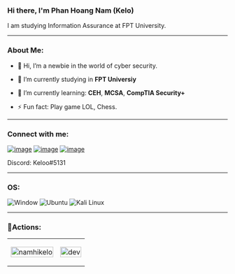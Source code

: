 <!-- Intro -->
### Hi there, I'm Phan Hoang Nam  (Kelo)
I am studying Information Assurance at FPT University.

<hr>
<h3 align="left"><b>About Me:</b></h3>

- 🙇 Hi, I’m a newbie in the world of cyber security.

- 🌁 I’m currently studying in **FPT Universiy**

- 🌱 I’m currently learning: **CEH**, **MCSA**, **CompTIA Security+**

- ⚡ Fun fact: Play game LOL, Chess.


<hr>
<!-- Connect with me -->
<h3 align="left">Connect with me:</h3>
<div align="left">

[![image](https://img.shields.io/badge/Facebook-1877F2?style=for-the-badge&logo=facebook&logoColor=white)](https://www.facebook.com/namhikelo)
[![image](https://img.shields.io/badge/LinkedIn-0077B5?style=for-the-badge&logo=linkedin&logoColor=white)](https://www.linkedin.com/in/namkelo)
[![image](https://img.shields.io/badge/Gmail-D14836?style=for-the-badge&logo=gmail&logoColor=white)](mailto:namphanhoang20@gmail.com)



Discord: Keloo#5131
</div>

<hr>

<!-- OS-->
<h3 align="left">OS:</h3>
<p align="left">
<img src="https://img.shields.io/badge/Windows-0078D6?style=for-the-badge&logo=windows&logoColor=white" alt="Window">
<img src="https://img.shields.io/badge/Ubuntu-E95420?style=for-the-badge&logo=ubuntu&logoColor=white" alt="Ubuntu" /> 
<img src="https://img.shields.io/badge/Kali_Linux-557C94?style=for-the-badge&logo=kali-linux&logoColor=white" alt="Kali Linux">
</p>

<hr>

<!-- 🔭Actions -->
<h3 align="left">🔭Actions:</h3>
<div align="left">

<table style="width:100%;">
  <tr>
    <td>
      <img src="https://github-readme-stats.vercel.app/api?username=namhikelo&bg_color=FFFFFF00&text_color=179fa3&show_icons=true&count_private=true&include_all_commits=true&custom_title=Hoạt%20động%20trên%20Github" alt="namhikelo" width="100%"/>
    </td>
    <td>
      <p align="center"> 
        <img src="https://cdn.dribbble.com/users/1059583/screenshots/4171367/coding-freak.gif" alt="dev" width="100%"/>
      </p>
    </td>
  </tr>
</table>



